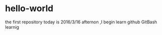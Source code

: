 # hello-world
the first repository
today is 2016/3/16 afternon ,I begin learn github 
GitBash learnig
